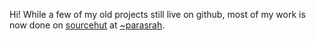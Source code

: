Hi! While a few of my old projects still live on github, most of my
work is now done on [sourcehut](https://sourcehut.org/) at
[~parasrah](https://sr.ht/~parasrah/).
